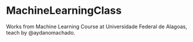# MachineLearningClass
Works from Machine Learning Course at Universidade Federal de Alagoas, teach by @aydanomachado.
